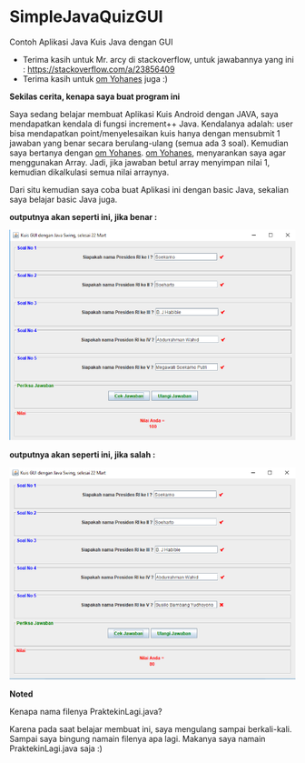 # SimpleJavaQuizGUI
Contoh Aplikasi Java Kuis Java dengan GUI

* Terima kasih untuk Mr. arcy di stackoverflow, untuk jawabannya yang ini : https://stackoverflow.com/a/23856409
* Terima kasih untuk [om Yohanes](https://www.facebook.com/yohanes) juga :)

**Sekilas cerita, kenapa saya buat program ini**

Saya sedang belajar membuat Aplikasi Kuis Android dengan JAVA, saya mendapatkan kendala di fungsi increment++ Java. Kendalanya adalah:   user bisa mendapatkan point/menyelesaikan kuis hanya dengan mensubmit 1 jawaban yang benar secara berulang-ulang (semua ada 3 soal). Kemudian saya bertanya dengan [om Yohanes](https://www.facebook.com/yohanes). [om Yohanes](https://www.facebook.com/yohanes), menyarankan saya agar menggunakan Array. Jadi, jika jawaban betul array menyimpan nilai 1, kemudian dikalkulasi semua nilai arraynya.

Dari situ kemudian saya coba buat Aplikasi ini dengan basic Java, sekalian saya belajar basic Java juga.

**outputnya akan seperti ini, jika benar :**

![](betul.png)

**outputnya akan seperti ini, jika salah :**

![](salah.png)

**Noted**

Kenapa nama filenya PraktekinLagi.java?

Karena pada saat belajar membuat ini, saya mengulang sampai berkali-kali. Sampai saya bingung namain filenya apa lagi. Makanya saya namain PraktekinLagi.java saja :)
